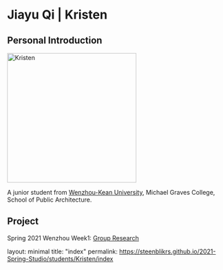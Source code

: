 # Jiayu Qi | Kristen
## Personal Introduction
  <img alt="Kristen" src="https://github.com/steenblikrs/2021-Spring-Studio/blob/gh-pages/students/Kristen/personal%20picture%20for%20web.jpg?raw=true" width="300">
  
  A junior student from [Wenzhou-Kean University](http://www.wku.edu.cn/), Michael Graves College, School of Public Architecture.
  <br>




## Project
Spring 2021 Wenzhou
  Week1: [Group Research](https://steenblikrs.github.io/2021-Spring-Studio/Research/Floating/index)


layout: minimal 
title: "index" 
permalink: https://steenblikrs.github.io/2021-Spring-Studio/students/Kristen/index
